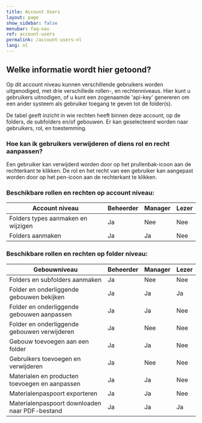```yaml
---
title: Account Users
layout: page
show_sidebar: false
menubar: faq-nav
ref: account-users
permalink: /account-users-nl
lang: nl
---
```


## Welke informatie wordt hier getoond?
Op dit account niveau kunnen verschillende gebruikers worden uitgenodiged, met drie verschillede rollen-, en rechtenniveaus. Hier kunt u gebruikers uitnodigen, of u kunt een zogenaamde 'api-key' genereren om een ander systeem als gebruiker toegang te geven tot de folder(s).

De tabel geeft inzicht in wie rechten heeft binnen deze account, op de folders, de subfolders en/of gebouwen. Er kan geselecteerd worden naar gebruikers, rol, en toestemming.


### Hoe kan ik gebruikers verwijderen of diens rol en recht aanpassen?
Een gebruiker kan verwijderd worden door op het prullenbak-icoon aan de rechterkant te klikken.
De rol en het recht van een gebruiker kan aangepast worden door op het pen-icoon aan de rechterkant te klikken.


### Beschikbare rollen en rechten op account niveau:

| Account niveau                                 | Beheerder | Manager | Lezer |
|------------------------------------------------|-----------|---------|-------|
| Folders types aanmaken en wijzigen             | Ja        | Nee     | Nee   |
| Folders aanmaken                               | Ja        | Ja      | Nee   |


### Beschikbare rollen en rechten op folder niveau:

| Gebouwniveau                                   | Beheerder | Manager | Lezer |
|------------------------------------------------|-----------|---------|-------|
| Folders en subfolders aanmaken                 | Ja        | Nee     | Nee   |
| Folder en onderliggende gebouwen bekijken      | Ja        | Ja      | Ja    |
| Folder en onderliggende gebouwen aanpassen     | Ja        | Ja      | Nee   |
| Folder en onderliggende gebouwen verwijderen   | Ja        | Nee     | Nee   |
| Gebouw toevoegen aan een folder                | Ja        | Ja      | Nee   |
| Gebruikers toevoegen en verwijderen            | Ja        | Nee     | Nee   |
| Materialen en producten toevoegen en aanpassen | Ja        | Ja      | Nee   |
| Materialenpaspoort exporteren                  | Ja        | Ja      | Nee   |
| Materialenpaspoort downloaden naar PDF-bestand | Ja        | Ja      | Ja    |


